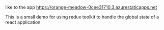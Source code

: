 like to the app
https://orange-meadow-0cee31710.3.azurestaticapps.net


This is a small demo for using redux toolkit to handle the global state of a react application
